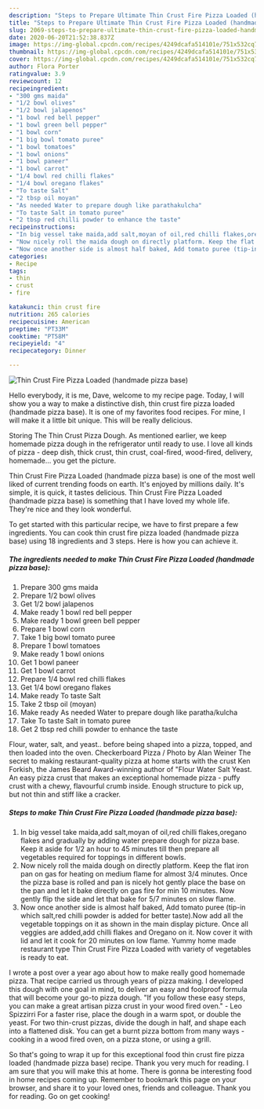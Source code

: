 ```yaml
---
description: "Steps to Prepare Ultimate Thin Crust Fire Pizza Loaded (handmade pizza base)"
title: "Steps to Prepare Ultimate Thin Crust Fire Pizza Loaded (handmade pizza base)"
slug: 2069-steps-to-prepare-ultimate-thin-crust-fire-pizza-loaded-handmade-pizza-base
date: 2020-06-20T21:52:38.837Z
image: https://img-global.cpcdn.com/recipes/4249dcafa514101e/751x532cq70/thin-crust-fire-pizza-loaded-handmade-pizza-base-recipe-main-photo.jpg
thumbnail: https://img-global.cpcdn.com/recipes/4249dcafa514101e/751x532cq70/thin-crust-fire-pizza-loaded-handmade-pizza-base-recipe-main-photo.jpg
cover: https://img-global.cpcdn.com/recipes/4249dcafa514101e/751x532cq70/thin-crust-fire-pizza-loaded-handmade-pizza-base-recipe-main-photo.jpg
author: Flora Porter
ratingvalue: 3.9
reviewcount: 12
recipeingredient:
- "300 gms maida"
- "1/2 bowl olives"
- "1/2 bowl jalapenos"
- "1 bowl red bell pepper"
- "1 bowl green bell pepper"
- "1 bowl corn"
- "1 big bowl tomato puree"
- "1 bowl tomatoes"
- "1 bowl onions"
- "1 bowl paneer"
- "1 bowl carrot"
- "1/4 bowl red chilli flakes"
- "1/4 bowl oregano flakes"
- "To taste Salt"
- "2 tbsp oil moyan"
- "As needed Water to prepare dough like parathakulcha"
- "To taste Salt in tomato puree"
- "2 tbsp red chilli powder to enhance the taste"
recipeinstructions:
- "In big vessel take maida,add salt,moyan of oil,red chilli flakes,oregano flakes and gradually by adding water prepare dough for pizza base. Keep it aside for 1/2 an hour to 45 minutes till then prepare all vegetables required for toppings in different bowls."
- "Now nicely roll the maida dough on directly platform. Keep the flat iron pan on gas for heating on medium flame for almost 3/4 minutes. Once the pizza base is rolled and pan is nicely hot gently place the base on the pan and let it bake directly on gas fire for min 10 minutes. Now gently flip the side and let that bake for 5/7 minutes on slow flame."
- "Now once another side is almost half baked, Add tomato puree (tip-in which salt,red chilli powder is added for better taste).Now add all the vegetable toppings on it as shown in the main display picture. Once all veggies are added,add chilli flakes and Oregano on it. Now cover it with lid and let it cook for 20 minutes on low flame. Yummy home made restaurant type Thin Crust Fire Pizza Loaded with variety of vegetables is ready to eat."
categories:
- Recipe
tags:
- thin
- crust
- fire

katakunci: thin crust fire 
nutrition: 265 calories
recipecuisine: American
preptime: "PT33M"
cooktime: "PT58M"
recipeyield: "4"
recipecategory: Dinner

---
```



![Thin Crust Fire Pizza Loaded (handmade pizza base)](https://img-global.cpcdn.com/recipes/4249dcafa514101e/751x532cq70/thin-crust-fire-pizza-loaded-handmade-pizza-base-recipe-main-photo.jpg)

Hello everybody, it is me, Dave, welcome to my recipe page. Today, I will show you a way to make a distinctive dish, thin crust fire pizza loaded (handmade pizza base). It is one of my favorites food recipes. For mine, I will make it a little bit unique. This will be really delicious.

Storing The Thin Crust Pizza Dough. As mentioned earlier, we keep homemade pizza dough in the refrigerator until ready to use. I love all kinds of pizza - deep dish, thick crust, thin crust, coal-fired, wood-fired, delivery, homemade… you get the picture.

Thin Crust Fire Pizza Loaded (handmade pizza base) is one of the most well liked of current trending foods on earth. It's enjoyed by millions daily. It's simple, it is quick, it tastes delicious. Thin Crust Fire Pizza Loaded (handmade pizza base) is something that I have loved my whole life. They're nice and they look wonderful.


To get started with this particular recipe, we have to first prepare a few ingredients. You can cook thin crust fire pizza loaded (handmade pizza base) using 18 ingredients and 3 steps. Here is how you can achieve it.

<!--inarticleads1-->

##### The ingredients needed to make Thin Crust Fire Pizza Loaded (handmade pizza base):

1. Prepare 300 gms maida
1. Prepare 1/2 bowl olives
1. Get 1/2 bowl jalapenos
1. Make ready 1 bowl red bell pepper
1. Make ready 1 bowl green bell pepper
1. Prepare 1 bowl corn
1. Take 1 big bowl tomato puree
1. Prepare 1 bowl tomatoes
1. Make ready 1 bowl onions
1. Get 1 bowl paneer
1. Get 1 bowl carrot
1. Prepare 1/4 bowl red chilli flakes
1. Get 1/4 bowl oregano flakes
1. Make ready To taste Salt
1. Take 2 tbsp oil (moyan)
1. Make ready As needed Water to prepare dough like paratha/kulcha
1. Take To taste Salt in tomato puree
1. Get 2 tbsp red chilli powder to enhance the taste


Flour, water, salt, and yeast.. before being shaped into a pizza, topped, and then loaded into the oven. Checkerboard Pizza / Photo by Alan Weiner The secret to making restaurant-quality pizza at home starts with the crust Ken Forkish, the James Beard Award-winning author of &#34;Flour Water Salt Yeast. An easy pizza crust that makes an exceptional homemade pizza - puffy crust with a chewy, flavourful crumb inside. Enough structure to pick up, but not thin and stiff like a cracker. 

<!--inarticleads2-->

##### Steps to make Thin Crust Fire Pizza Loaded (handmade pizza base):

1. In big vessel take maida,add salt,moyan of oil,red chilli flakes,oregano flakes and gradually by adding water prepare dough for pizza base. Keep it aside for 1/2 an hour to 45 minutes till then prepare all vegetables required for toppings in different bowls.
1. Now nicely roll the maida dough on directly platform. Keep the flat iron pan on gas for heating on medium flame for almost 3/4 minutes. Once the pizza base is rolled and pan is nicely hot gently place the base on the pan and let it bake directly on gas fire for min 10 minutes. Now gently flip the side and let that bake for 5/7 minutes on slow flame.
1. Now once another side is almost half baked, Add tomato puree (tip-in which salt,red chilli powder is added for better taste).Now add all the vegetable toppings on it as shown in the main display picture. Once all veggies are added,add chilli flakes and Oregano on it. Now cover it with lid and let it cook for 20 minutes on low flame. Yummy home made restaurant type Thin Crust Fire Pizza Loaded with variety of vegetables is ready to eat.


I wrote a post over a year ago about how to make really good homemade pizza. That recipe carried us through years of pizza making. I developed this dough with one goal in mind, to deliver an easy and foolproof formula that will become your go-to pizza dough. &#34;If you follow these easy steps, you can make a great artisan pizza crust in your wood fired oven.&#34; - Leo Spizzirri For a faster rise, place the dough in a warm spot, or double the yeast. For two thin-crust pizzas, divide the dough in half, and shape each into a flattened disk. You can get a burnt pizza bottom from many ways - cooking in a wood fired oven, on a pizza stone, or using a grill. 

So that's going to wrap it up for this exceptional food thin crust fire pizza loaded (handmade pizza base) recipe. Thank you very much for reading. I am sure that you will make this at home. There is gonna be interesting food in home recipes coming up. Remember to bookmark this page on your browser, and share it to your loved ones, friends and colleague. Thank you for reading. Go on get cooking!
